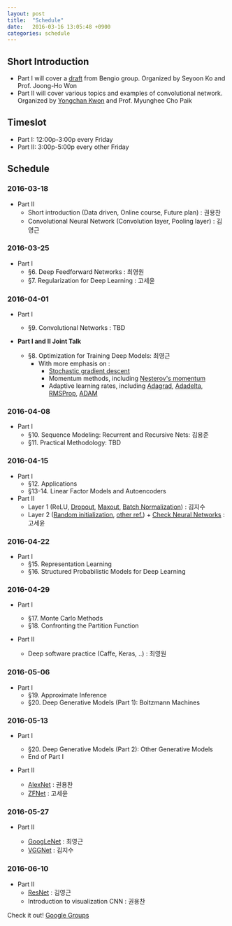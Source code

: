 ```yaml
---
layout: post
title:  "Schedule"
date:   2016-03-16 13:05:48 +0900
categories: schedule
---
```

## Short Introduction

* Part I will cover a [draft](http://www.deeplearningbook.org/) from Bengio group. Organized by Seyoon Ko and Prof. Joong-Ho Won
* Part II will cover various topics and examples of convolutional network. Organized by [Yongchan Kwon](https://ykwon0407.github.io) and Prof. Myunghee Cho Paik

## Timeslot

* Part I: 12:00p-3:00p every Friday
* Part II: 3:00p-5:00p every other Friday


## Schedule

### 2016-03-18

* Part II
    - Short introduction (Data driven, Online course, Future plan) : 권용찬
    - Convolutional Neural Network (Convolution layer, Pooling layer) : 김영근

### 2016-03-25

* Part I
    * §6. Deep Feedforward Networks : 최영원
    * §7. Regularization for Deep Learning : 고세윤

### 2016-04-01

* Part I 
    * §9. Convolutional Networks : TBD

* __Part I and II Joint Talk__
    * §8. Optimization for Training Deep Models: 최영근
        * With more emphasis on :
            * [Stochastic gradient descent](https://github.com/cs231n/cs231n.github.io/blob/master/neural-networks-3.md#sgd)
            * Momentum methods, including [Nesterov's momentum](http://arxiv.org/pdf/1212.0901v2.pdf)
            * Adaptive learning rates, including [Adagrad](http://jmlr.org/papers/v12/duchi11a.html), [Adadelta](http://arxiv.org/abs/1212.5701), [RMSProp](http://www.cs.toronto.edu/~tijmen/csc321/slides/lecture_slides_lec6.pdf), [ADAM](http://arxiv.org/abs/1412.6980) 

### 2016-04-08 

* Part I
    * §10. Sequence Modeling: Recurrent and Recursive Nets: 김용준
    * §11. Practical Methodology: TBD

### 2016-04-15

* Part I
    * §12. Applications
    * §13-14. Linear Factor Models and Autoencoders
* Part II
    - Layer 1 (ReLU, [Dropout](https://www.cs.toronto.edu/~hinton/absps/JMLRdropout.pdf), [Maxout](http://jmlr.csail.mit.edu/proceedings/papers/v28/goodfellow13.pdf), [Batch Normalization](http://arxiv.org/abs/1502.03167)) : 김지수
    - Layer 2 ([Random initialization](http://jmlr.org/proceedings/papers/v9/glorot10a/glorot10a.pdf), [other ref.](http://arxiv.org/abs/1502.01852)) + [Check Neural Networks](https://github.com/cs231n/cs231n.github.io/blob/master/neural-networks-3.md#baby) : 고세윤

### 2016-04-22
* Part I
    * §15. Representation Learning
    * §16. Structured Probabilistic Models for Deep Learning

### 2016-04-29
* Part I
    * §17. Monte Carlo Methods
    * §18. Confronting the Partition Function

* Part II
    - Deep software practice (Caffe, Keras, ..) : 최영원
 
### 2016-05-06
* Part I
    * §19. Approximate Inference
    * §20. Deep Generative Models (Part 1): Boltzmann Machines

### 2016-05-13

* Part I
    * §20. Deep Generative Models (Part 2): Other Generative Models
    * End of Part I
    
* Part II
    - [AlexNet](http://papers.nips.cc/paper/4824-imagenet-classification-with-deep-convolutional-neural-networks.pdf) : 권용찬
    - [ZFNet](http://arxiv.org/abs/1311.2901) : 고세윤

### 2016-05-27

* Part II

    - [GoogLeNet](http://arxiv.org/abs/1409.4842) : 최영근
    - [VGGNet](http://www.robots.ox.ac.uk/~vgg/research/very_deep/) : 김지수
 
### 2016-06-10
* Part II
    - [ResNet](http://arxiv.org/abs/1512.03385) : 김영근
    - Introduction to visualization CNN : 권용찬

Check it out! [Google Groups](https://groups.google.com/forum/#!forum/deep-reading-club)


